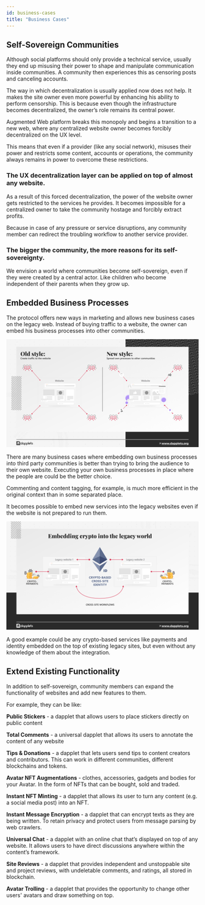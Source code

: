 ```yaml
---
id: business-cases
title: "Business Cases"
---
```


## Self-Sovereign Communities
Although social platforms should only provide a technical service, usually they end up misusing their power to shape and manipulate communication inside сommunities. A community then experiences this as censoring posts and canceling accounts. 

The way in which decentralization is usually applied now does not help. It makes the site owner even more powerful by enhancing his ability to perform censorship. This is because even though the infrastructure becomes decentralized, the owner’s role remains its central power.

Augmented Web platform breaks this monopoly and begins a transition to a new web, where any centralized website owner becomes forcibly decentralized on the UX level. 

This means that even if a provider (like any social network), misuses their power and restricts some content, accounts or operations, the community always remains in power to overcome these restrictions.

### The UX decentralization layer can be applied on top of almost any website.

As a result of this forced decentralization, the power of the website owner gets restricted to the services he provides. It becomes impossible for a centralized owner to take the community hostage and forcibly extract profits. 

Because in case of any pressure or service disruptions, any community member can redirect the troubling workflow to another service provider. 

### The bigger the community, the more reasons for its self-sovereignty.

We envision a world where communities become self-sovereign, even if they were created by a central actor. Like children who become independent of their parents when they grow up. 

## Embedded Business Processes
The protocol offers new ways in marketing and allows new business cases on the legacy web. Instead of buying traffic to a website, the owner can embed his business processes into other communities.

![](https://raw.githubusercontent.com/dapplets/dapplet-docs/master/docs/whitepapers/06-1-embedded-processes.png)

There are many business cases where embedding own business processes into third party communities is better than trying to bring the audience to their own website. Executing your own business processes in place where the people are could be the better choice.

Commenting and content tagging, for example, is much more efficient in the original context than in some separated place.

It becomes possible to embed new services into the legacy websites even if the website is not prepared to run them.

![](https://raw.githubusercontent.com/dapplets/dapplet-docs/master/docs/whitepapers/06-2-embedded-crypto.png)

A good example could be any crypto-based services like payments and identity embedded on the top of existing legacy sites, but even without any knowledge of them about the integration.

## Extend Existing Functionality
In addition to self-sovereign, community members can expand the functionality of websites and add new features to them. 

For example, they can be like:

**Public Stickers** - a dapplet that allows users to place stickers directly on public content

**Total Comments** - a universal dapplet that allows its users to annotate the content of any website 

**Tips & Donations** - a dapplet that lets users send tips to content creators and contributors. This can work in different communities, different blockchains and tokens. 

**Avatar NFT Augmentations** - clothes, accessories, gadgets and bodies for your Avatar. In the form of NFTs that can be bought, sold and traded.

**Instant NFT Minting** - a dapplet that allows its user to turn any content (e.g. a social media post) into an NFT.

**Instant Message Encryption** - a dapplet that can encrypt texts as they are being written. To retain privacy and protect users from message parsing by web crawlers.

**Universal Chat** - a dapplet with an online chat that’s displayed on top of any website. It allows users to have direct discussions anywhere within the content’s framework.

**Site Reviews** - a dapplet that provides independent and unstoppable site and project reviews, with undeletable comments, and ratings, all stored in blockchain.

**Avatar Trolling** - a dapplet that provides the opportunity to change other users' avatars and draw something on top.
